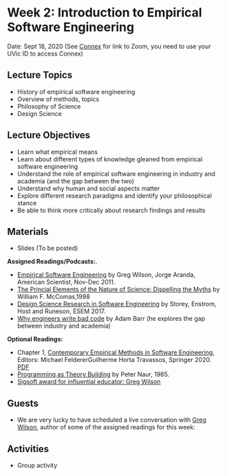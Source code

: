 # Week 2: Introduction to Empirical Software Engineering

Date: Sept 18, 2020
(See [Connex]( https://connex.csc.uvic.ca/portal/site/emse2020) for link to Zoom, you need to use your UVic ID to access Connex)

## Lecture Topics
- History of empirical software engineering
- Overview of methods, topics
- Philosophy of Science
- Design Science

## Lecture Objectives
- Learn what empirical means
- Learn about different types of knowledge gleaned from empirical software engineering
- Understand the role of empirical software engineering in industry and academia (and the gap between the two)
- Understand why human and social aspects matter
- Explore different research paradigms and identify your philosophical stance
- Be able to think more critically about research findings and results

## Materials 
- Slides (To be posted)

**Assigned Readings/Podcasts:**. 
- [Empirical Software Engineering](https://www.americanscientist.org/article/empirical-software-engineering) 
by Greg Wilson, Jorge Aranda, American Scientist, Nov-Dec 2011.
- [The Princial Elements of the Nature of Science: Dispelling the Myths](http://citeseerx.ist.psu.edu/viewdoc/download?doi=10.1.1.121.3476&rep=rep1&type=pdf) by William F. McComas,1998
- [Design Science Research in Software Engineering](http://chisel.cs.uvic.ca/pubs/storey-ESEM2017.pdf) by Storey, Enstrom, Host and Runeson, ESEM 2017.
- [Why engineers write bad code](https://changelog.com/podcast/339) by Adam Barr (he explores the gap between industry and academia)

**Optional Readings:**
- Chapter 1, [Contemporary Empirical Methods in Software Engineering](https://link.springer.com/book/10.1007/978-3-030-32489-6), Editors: Michael FeldererGuilherme Horta Travassos, Springer 2020. [PDF](https://link.springer.com/content/pdf/10.1007%2F978-3-030-32489-6.pdf)
- [Programming as Theory Building](http://pages.cs.wisc.edu/~remzi/Naur.pdf) by Peter Naur, 1985.
- [Sigsoft award for influential educator: Greg Wilson](https://third-bit.com/2020/07/09/acm-sigsoft-award.html)

## Guests
- We are very lucky to have scheduled a live conversation with [Greg Wilson](https://third-bit.com/), author of some of the assigned readings for this week:


## Activities
- Group activity
